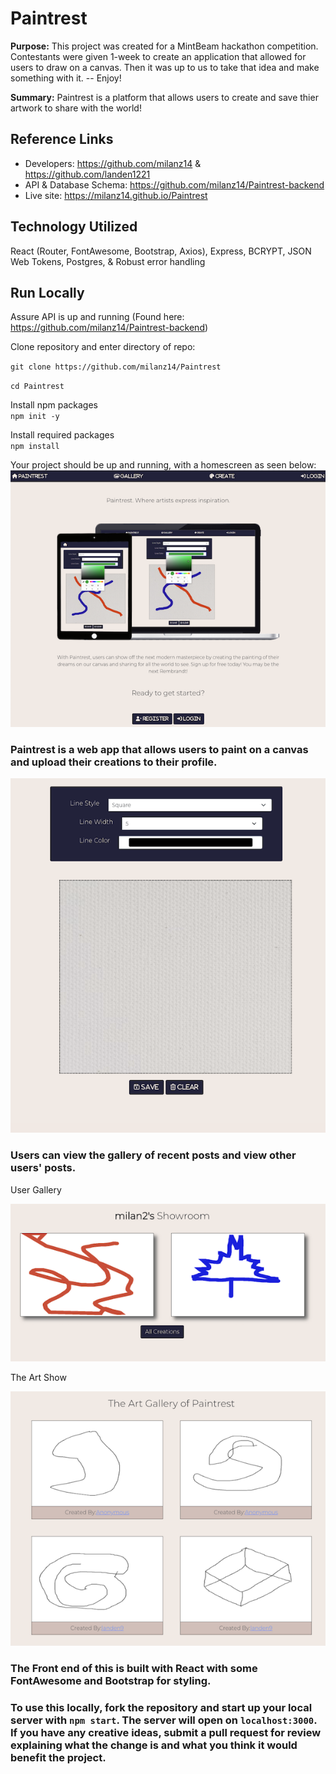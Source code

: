 # Paintrest

**Purpose:** This project was created for a MintBeam hackathon competition. Contestants were given 1-week to create an application that allowed for users to draw on a canvas. Then it was up to us to take that idea and make something with it. -- Enjoy!

**Summary:** Paintrest is a platform that allows users to create and save thier artwork to share with the world! 

## Reference Links

-   Developers: https://github.com/milanz14 & https://github.com/landen1221
-   API & Database Schema: https://github.com/milanz14/Paintrest-backend
-   Live site: https://milanz14.github.io/Paintrest

## Technology Utilized

React (Router, FontAwesome, Bootstrap, Axios), Express, BCRYPT, JSON Web Tokens, Postgres, & Robust error handling

## Run Locally

Assure API is up and running (Found here: https://github.com/milanz14/Paintrest-backend)

Clone repository and enter directory of repo:

`git clone https://github.com/milanz14/Paintrest`

`cd Paintrest`

Install npm packages<br>
`npm init -y`

Install required packages<br>
`npm install`

Your project should be up and running, with a homescreen as seen below:
<img src="_/../_images/landing.png">

### Paintrest is a web app that allows users to paint on a canvas and upload their creations to their profile.
<img src="_/images/../../_images/create.png" >

### Users can view the gallery of recent posts and view other users' posts.
<p>User Gallery</P>
<img src="_/../_images/showroom.png">
<p>The Art Show</P>
<img src="_/../_images/gallery.png">

### The Front end of this is built with React with some FontAwesome and Bootstrap for styling.

### To use this locally, fork the repository and start up your local server with `npm start`. The server will open on `localhost:3000`. If you have any creative ideas, submit a pull request for review explaining what the change is and what you think it would benefit the project.
